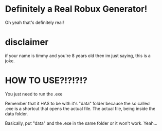 # Definitely a Real Robux Generator!
Oh yeah that's definitely real!

# disclaimer
if your name is timmy and you're 8 years old then im just saying, this is a joke.

# HOW TO USE?!?!?!?
You just need to run the .exe

Remember that it HAS to be with it's "data" folder because the so called .exe is a shortcut that opens the actual file. The actual file, being inside the data folder.

Basically, put "data" and the .exe in the same folder or it won't work. Yeah...
